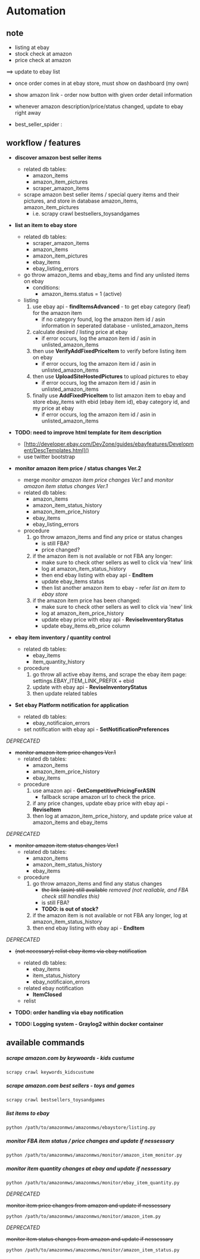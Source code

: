 # Automation


## note

- listing at ebay
- stock check at amazon
- price check at amazon

==> update to ebay list


- once order comes in at ebay store, must show on dashboard (my own)
- show amazon link - order now button with given order detail information


- whenever amazon description/price/status changed, update to ebay right away

- best_seller_spider : 


## workflow / features

- **discover amazon best seller items**
	- related db tables:
		- amazon\_items
		- amazon\_item\_pictures
		- scraper\_amazon\_items
	- scrape amazon best seller items / special query items and their pictures, and store in database amazon\_items, amazon\_item\_pictures
		- i.e. scrapy crawl bestsellers_toysandgames

- **list an item to ebay store**
	- related db tables:
		- scraper\_amazon\_items
		- amazon\_items
		- amazon\_item\_pictures
		- ebay\_items
		- ebay\_listing\_errors
	- go throw amazon\_items and ebay\_items and find any unlisted items on ebay
		- conditions:
			- amazon\_items.status = 1 (active)
	- listing
		1. use ebay api - **findItemsAdvanced** - to get ebay category (leaf) for the amazon item
			- if no category found, log the amazon item id / asin information in seperated database - unlisted\_amazon\_items
		1. calculate desired / listing price at ebay
			- if error occurs, log the amazon item id / asin in unlisted\_amazon\_items
		1. then use **VerifyAddFixedPriceItem** to verify before listing item on ebay
			- if error occurs, log the amazon item id / asin in unlisted\_amazon\_items
		1. then use **UploadSiteHostedPictures** to upload pictures to ebay
			- if error occurs, log the amazon item id / asin in unlisted\_amazon\_items
		1. finally use **AddFixedPriceItem** to list amazon item to ebay and store ebay\_items with ebid (ebay item id), ebay category id, and my price at ebay
			- if error occurs, log the amazon item id / asin in unlisted\_amazon\_items

- **TODO: need to improve html template for item description**
	- [http://developer.ebay.com/DevZone/guides/ebayfeatures/Development/DescTemplates.html]()
	- use twitter bootstrap

- **monitor amazon item price / status changes Ver.2**
	- merge *monitor amazon item price changes Ver.1* and *monitor amazon item status changes Ver.1*
	- related db tables:
		- amazon\_items
		- amazon\_item\_status\_history
		- amazon\_item\_price\_history
		- ebay\_items
		- ebay\_listing\_errors
	- procedure
		1. go throw amazon\_items and find any price or status changes
			- is still FBA?
			- price changed?
		1. if the amazon item is not available or not FBA any longer:
			- make sure to check other sellers as well to click via 'new' link
 			- log at amazon\_item\_status\_history
			- then end ebay listing with ebay api - **EndItem**
			- update ebay\_items status
			- then list another amazon item to ebay - refer *list an item to ebay store*
		1. if the amazon item price has been changed:
			- make sure to check other sellers as well to click via 'new' link
			- log at amazon\_item\_price\_history
			- update ebay price with ebay api - **ReviseInventoryStatus**
			- update ebay\_items.eb_price column


- **ebay item inventory / quantity control**
	- related db tables:
		- ebay\_items
		- item\_quantity\_history
	- procedure
		1. go throw all active ebay items, and scrape the ebay item page: settings.EBAY_ITEM_LINK_PREFIX + ebid
		2. update with ebay api - **ReviseInventoryStatus**
		3. then update related tables


- **Set ebay Platform notification for application**
	- related db tables:
		- ebay\_notificaion\_errors
	- set notification with ebay api - **SetNotificationPreferences**


*DEPRECATED*

- <del>monitor amazon item price changes Ver.1</del>
	- related db tables:
		- amazon\_items
		- amazon\_item\_price\_history
		- ebay\_items
	- procedure
		1. use amazon api - **GetCompetitivePricingForASIN**
			- fallback scrape amazon url to check the price.
		2. if any price changes, update ebay price with ebay api - **ReviseItem**
		3. then log at amazon\_item\_price\_history, and update price value at amazon\_items and ebay\_items


*DEPRECATED*

- <del>monitor amazon item status changes Ver.1</del>
	- related db tables:
		- amazon\_items
		- amazon\_item\_status\_history
		- ebay\_items
	- procedure
		1. go throw amazon\_items and find any status changes
			- <del>the link (asin) still available</del> *removed (not realiable, and FBA check still handles this)*
			- is still FBA?
			- **TODO: is out of stock?**
		2. if the amazon item is not available or not FBA any longer, log at amazon\_item\_status\_history
		3. then end ebay listing with ebay api - **EndItem**


*DEPRECATED*

- <del>(not necessary) relist ebay items via ebay notification</del>
	- related db tables:
		- ebay\_items
		- item\_status\_history
		- ebay\_notificaion\_errors
	- related ebay notification
		- **ItemClosed**
	- relist 
	
- **TODO: order handling via ebay notification**

- **TODO: Logging system - Graylog2 within docker container**


## available commands

##### scrape amazon.com by keywoards - kids custume
	scrapy crawl keywords_kidscustume

##### scrape amazon.com best sellers - toys and games
	scrapy crawl bestsellers_toysandgames
	
##### list items to ebay
	python /path/to/amazonmws/amazonmws/ebaystore/listing.py

##### monitor FBA item status / price changes and update if nessessary
	python /path/to/amazonmws/amazonmws/monitor/amazon_item_monitor.py

##### monitor item quantity changes at ebay and update if nessessary
	python /path/to/amazonmws/amazonmws/monitor/ebay_item_quantity.py

*DEPRECATED*

<del>monitor item price changes from amazon and update if nessessary</del>

	python /path/to/amazonmws/amazonmws/monitor/amazon_item.py


*DEPRECATED*

<del>monitor item status changes from amazon and update if nessessary</del>

	python /path/to/amazonmws/amazonmws/monitor/amazon_item_status.py

